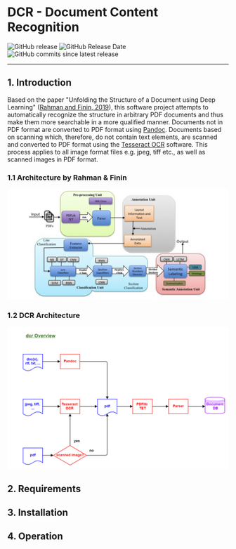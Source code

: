 # DCR - Document Content Recognition

![GitHub release](https://img.shields.io/github/release/KonnexionsGmbH/dcr.svg)
![GitHub Release Date](https://img.shields.io/github/release-date/KonnexionsGmbH/dcr.svg)
![GitHub commits since latest release](https://img.shields.io/github/commits-since/KonnexionsGmbH/dcr/1.0.0.svg)

----

## 1. Introduction

Based on the paper "Unfolding the Structure of a Document using Deep Learning" ([Rahman and Finin, 2019](research.md#Rahman)), this software project attempts to automatically recognize the structure in arbitrary PDF documents and thus make them more searchable in a more qualified manner.
Documents not in PDF format are converted to PDF format using [Pandoc](https://pandoc.org). 
Documents based on scanning which, therefore, do not contain text elements, are scanned and converted to PDF format using the [Tesseract OCR](https://github.com/tesseract-ocr/tesseract) software. 
This process applies to all image format files e.g. jpeg, tiff etc., as well as scanned images in PDF format.  

### 1.1 Architecture by Rahman & Finin

![](img/Screen-Shot-2020-06-03-at-1.45.33-PM.png)

### 1.2 DCR Architecture

![](img/dcr_Overview.png)

## 2. Requirements



## 3. Installation

## 4. Operation
